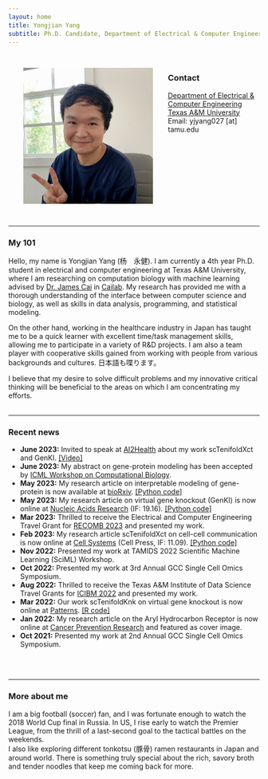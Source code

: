 ```yaml
---
layout: home
title: Yongjian Yang
subtitle: Ph.D. Candidate, Department of Electrical & Computer Engineering, Texas A&M University
---
```


<style>
  img {
    margin: 30px;
  }
</style>
<img align="left" src="assets/img/image.jpeg" alt="yjgeno" width=260>
<br>

### Contact <br>
[Department of Electrical & Computer Engineering](https://engineering.tamu.edu/electrical) <br>
[Texas A&M University](http://www.tamu.edu) <br>
Email: yjyang027 [at] tamu.edu <br>
<br clear="left"/>
<hr>

### My 101
Hello, my name is Yongjian Yang (杨　永健). I am currently a 4th year Ph.D. student in electrical and computer engineering at Texas A&M University, where I am researching on computation biology with machine learning advised by [Dr. James Cai](https://engineering.tamu.edu/electrical/profiles/james-cai.html) in [Cailab](https://cailab-tamu.github.io). My research has provided me with a thorough understanding of the interface between computer science and biology, as well as skills in data analysis, programming, and statistical modeling.

On the other hand, working in the healthcare industry in Japan has taught me to be a quick learner with excellent time/task management skills, allowing me to participate in a variety of R&D projects. I am also a team player with cooperative skills gained from working with people from various backgrounds and cultures. 日本語も喋ります。

I believe that my desire to solve difficult problems and my innovative critical thinking will be beneficial to the areas on which I am concentrating my efforts.
<br>
<br>
<hr>

### Recent news
* **June 2023:** Invited to speak at [AI2Health](https://ai2healthcare.github.io/archive) about my work scTenifoldXct and GenKI.  [\[Video\]](https://youtu.be/AKwP9rzrbVU?t=165)
* **June 2023:** My abstract on gene-protein modeling has been accepted by [ICML Workshop on Computational Biology](https://icml-compbio.github.io/).
* **May 2023:** My research article on interpretable modeling of gene-protein is now available at [bioRxiv](https://www.biorxiv.org/content/10.1101/2023.05.16.541011v2). [\[Python code\]](https://github.com/yjgeno/Multimodal_22)
* **May 2023:** My research article on virtual gene knockout (GenKI) is now online at [Nucleic Acids Research](https://doi.org/10.1093/nar/gkad450) (IF: 19.16). [\[Python code\]](https://github.com/yjgeno/GenKI)
* **Mar 2023:** Thrilled to receive the Electrical and Computer Engineering Travel Grant for [RECOMB 2023](http://recomb2023.bilkent.edu.tr) and presented my work.
* **Feb 2023:** My research article scTenifoldXct on cell-cell communication is now online at [Cell Systems](https://www.cell.com/cell-systems/pdf/S2405-4712(23)00030-3.pdf) (Cell Press, IF: 11.09). [\[Python code\]](https://github.com/cailab-tamu/scTenifoldXct)
* **Nov 2022:** Presented my work at TAMIDS 2022 Scientific Machine Learning (SciML) Workshop.
* **Oct 2022:** Presented my work at 3rd Annual GCC Single Cell Omics Symposium.
* **Aug 2022:** Thrilled to receive the Texas A&M Institute of Data Science Travel Grants for [ICIBM 2022](https://icibm2022.iaibm.org) and presented my work.
* **Mar 2022:** Our work scTenifoldKnk on virtual gene knockout is now online at [Patterns](https://www.sciencedirect.com/science/article/pii/S2666389922000010). [\[R code\]](https://github.com/cailab-tamu/scTenifoldKnk)
* **Jan 2022:** My research article on the Aryl Hydrocarbon Receptor is now online at [Cancer Prevention Research](https://aacrjournals.org/cancerpreventionresearch/article/15/1/17/675000) and featured as cover image.
* **Oct 2021:** Presented my work at 2nd Annual GCC Single Cell Omics Symposium.
<br>
<br>
<hr>

### More about me
I am a big football (soccer) fan, and I was fortunate enough to watch the 2018 World Cup final in Russia. In US, I rise early to watch the Premier League, from the thrill of a last-second goal to the tactical battles on the weekends.<br>
I also like exploring different tonkotsu (豚骨) ramen restaurants in Japan and around world. There is something truly special about the rich, savory broth and tender noodles that keep me coming back for more.